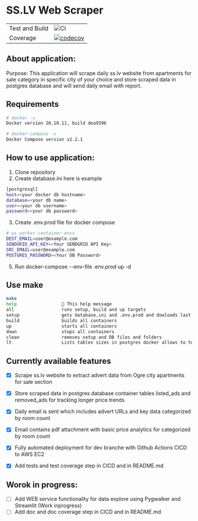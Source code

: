 # SS.LV Web Scraper 

| | |
| --- | --- |
| Test and Build | ![CI](https://github.com/vfedotovs/sslv_web_scraper/actions/workflows/CI.yml/badge.svg) |(https://github.com/vfedotovs/sslv_web_scraper/actions/workflows/CI.yml)|
| Coverage | [![codecov](https://codecov.io/gh/vfedotovs/sslv_web_scraper/graph/badge.svg?token=Y9AQW4YEYH)](https://codecov.io/gh/vfedotovs/sslv_web_scraper) |

## About application:
Purpose: This application will scrape daily ss.lv website from apartments for sale category in specific city of your choice
and store scraped data in postgres database and will send daily email with report.


## Requirements

```bash
# docker -v                                                                 
Docker version 20.10.11, build dea9396

# docker-compose -v                                                                  
Docker Compose version v2.2.1

```

## How to use application:
1. Clone repository 
2. Create database.ini here is example
```bash                                      
[postgresql]
host=<your docker db hostname>
database=<your db name>
user=<your db username>
password=<your db password>

```
3. Create .env.prod file for docker compose
```bash                                      
# ws_worker container envs
DEST_EMAIL=user@example.com
SENDGRID_API_KEY=<Your SENDGRID API Key>
SRC_EMAIL=user@example.com
POSTGRES_PASSWORD=<Your DB Password>
```
5. Run docker-compose --env-file .env.prod up -d

## Use make
```bash
make                                                                          
help                 💬 This help message
all                  runs setup, build and up targets
setup                gets database.ini and .env.prod and dowloads last DB bacukp file
build                builds all containers
up                   starts all containers
down                 stops all containers
clean                removes setup and DB files and folders
lt                   Lists tables sizes in postgres docker allows to test if DB dump was restored correctly
```


## Currently available features
- [x] Scrape ss.lv website to extract advert data from Ogre city apartments for sale section
- [x] Store scraped data in postgres database container tables listed_ads and removed_ads for tracking longer price trends
- [x] Daily email is sent which includes advert URLs and key data categorized by room count
- [x] Email contains pdf attachment with basic price analytics for categorized by room count
- [x] Fully automated deployment for dev branche with Github Actions CICD to AWS EC2
- [x] Add tests and test coverage step in CICD and in README.md


## Worok in progress:
- [ ] Add WEB service functionality for data explore using Pygwalker and Streamlit (Work inprogress)
- [ ] Add doc and doc coverage step in CICD and in README.md
